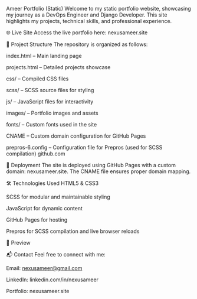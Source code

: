 Ameer Portfolio (Static)
Welcome to my static portfolio website, showcasing my journey as a DevOps Engineer and Django Developer. This site highlights my projects, technical skills, and professional experience.

🌐 Live Site
Access the live portfolio here: nexusameer.site

📁 Project Structure
The repository is organized as follows:

index.html – Main landing page

projects.html – Detailed projects showcase

css/ – Compiled CSS files

scss/ – SCSS source files for styling

js/ – JavaScript files for interactivity

images/ – Portfolio images and assets

fonts/ – Custom fonts used in the site

CNAME – Custom domain configuration for GitHub Pages

prepros-6.config – Configuration file for Prepros (used for SCSS compilation)
github.com

🚀 Deployment
The site is deployed using GitHub Pages with a custom domain: nexusameer.site. The CNAME file ensures proper domain mapping.

🛠️ Technologies Used
HTML5 & CSS3

SCSS for modular and maintainable styling

JavaScript for dynamic content

GitHub Pages for hosting

Prepros for SCSS compilation and live browser reloads

📸 Preview

📬 Contact
Feel free to connect with me:

Email: nexusameer@gmail.com

LinkedIn: linkedin.com/in/nexusameer

Portfolio: nexusameer.site
